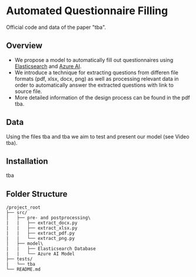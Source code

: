 # Automated Questionnaire Filling

Official code and data of the paper "tba".

## Overview

- We propose a model to automatically fill out questionnaires using [Elasticsearch](https://www.elastic.co/de/elasticsearch) and [Azure AI](https://ai.azure.com/).
- We introduce a technique for extracting questions from differen file formats (pdf, xlsx, docx, png) as well as processing relevant data in order to automatically answer the extracted questions with link to source file.
- More detailed information of the design process can be found in the pdf tba.

## Data

Using the files tba and tba we aim to test and present our model (see Video tba).

## Installation

tba

## Folder Structure
```plaintext
/project_root
├── src/
│   ├── pre- and postprocessing\
|   |   ├── extract_docx.py
|   |   ├── extract_xlsx.py
|   |   ├── extract_pdf.py
|   |   └── extract_png.py
│   ├── model\
|   |   ├── Elasticsearch Database
|   |   └── Azure AI Model
├── tests/
|   └── tba
└── README.md
